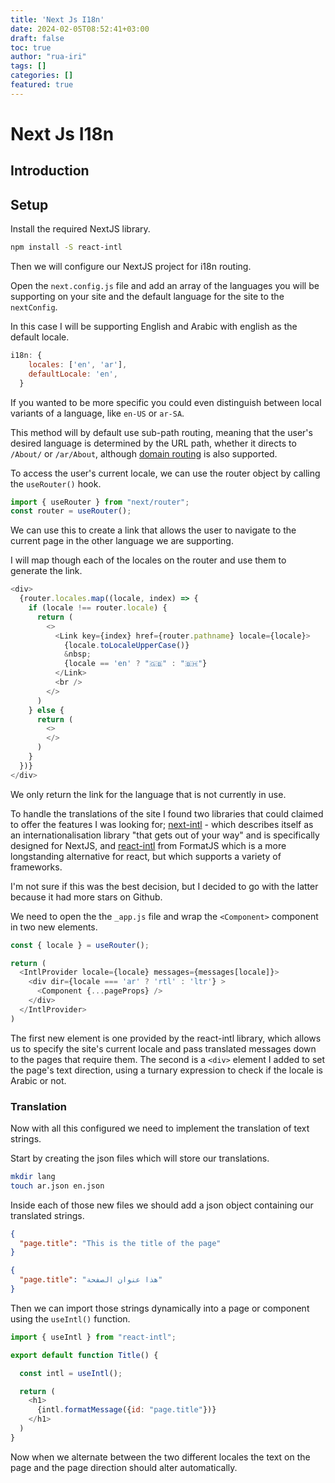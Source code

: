 ```yaml
---
title: 'Next Js I18n'
date: 2024-02-05T08:52:41+03:00
draft: false
toc: true
author: "rua-iri"
tags: []
categories: []
featured: true
---
```


# Next Js I18n


## Introduction



## Setup

Install the required NextJS library.

```bash
npm install -S react-intl
```


Then we will configure our NextJS project for i18n routing.

Open the `next.config.js` file and add an array of the languages you will be supporting on your site and the default language for the site to the `nextConfig`.

In this case I will be supporting English and Arabic with english as the default locale.


```javascript
i18n: {
    locales: ['en', 'ar'],
    defaultLocale: 'en',
  }
```

If you wanted to be more specific you could even distinguish between local variants of a language, like `en-US` or `ar-SA`.

This method will by default use sub-path routing, meaning that the user's desired language is determined by the URL path, whether it directs to `/About/` or `/ar/About`, although [domain routing](https://nextjs.org/docs/pages/building-your-application/routing/internationalization#domain-routing) is also supported.


To access the user's current locale, we can use the router object by calling the `useRouter()` hook.


```javascript
import { useRouter } from "next/router";
const router = useRouter();
```

We can use this to create a link that allows the user to navigate to the current page in the other language we are supporting.

I will map though each of the locales on the router and use them to generate the link.


```javascript
<div>
  {router.locales.map((locale, index) => {
    if (locale !== router.locale) {
      return (
        <>
          <Link key={index} href={router.pathname} locale={locale}>
            {locale.toLocaleUpperCase()}
            &nbsp;
            {locale == 'en' ? "🇬🇧" : "🇧🇭"}
          </Link>
          <br />
        </>
      )
    } else {
      return (
        <>
        </>
      )
    }
  })}
</div>
```

We only return the link for the language that is not currently in use.


<!-- Since Arabic is a language that is written right-to-left we will also need to change the page's `dir` from `ltr` to `rtl`, flipping the orientation of all the elements on the screen. -->


To handle the translations of the site I found two libraries that could claimed to offer the features I was looking for; [next-intl](https://next-intl-docs.vercel.app) - which describes itself as an internationalisation library "that gets out of your way" and is specifically designed for NextJS, and [react-intl](https://formatjs.io/) from FormatJS which is a more longstanding alternative for react, but which supports a variety of frameworks.

I'm not sure if this was the best decision, but I decided to go with the latter because it had more stars on Github.

We need to open the the `_app.js` file and wrap the `<Component>` component in two new elements.


```javascript
const { locale } = useRouter();

return (
  <IntlProvider locale={locale} messages={messages[locale]}>
    <div dir={locale === 'ar' ? 'rtl' : 'ltr'} >
      <Component {...pageProps} />
    </div>
  </IntlProvider>
)
```

The first new element is one provided by the react-intl library, which allows us to specify the site's current locale and pass translated messages down to the pages that require them. The second is a `<div>` element I added to set the page's text direction, using a turnary expression to check if the locale is Arabic or not.


### Translation

Now with all this configured we need to implement the translation of text strings.

Start by creating the json files which will store our translations.

```bash
mkdir lang
touch ar.json en.json
```

Inside each of those new files we should add a json object containing our translated strings.

```json
{
  "page.title": "This is the title of the page"
}
```

```json
{
  "page.title": "هذا عنوان الصفحة"
}
```


Then we can import those strings dynamically into a page or component using the `useIntl()` function.


```javascript
import { useIntl } from "react-intl";

export default function Title() {

  const intl = useIntl();

  return (
    <h1>
      {intl.formatMessage({id: "page.title"})}
    </h1>
  )
}
```


Now when we alternate between the two different locales the text on the page and the page direction should alter automatically.












